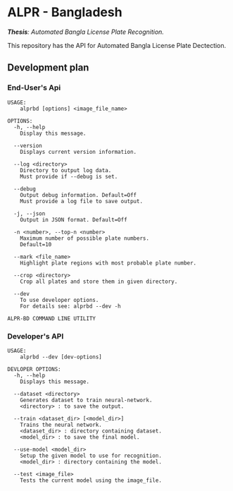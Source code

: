 # ALPR - Bangladesh

***Thesis**: Automated Bangla License Plate Recognition.*

This repository has the API for Automated Bangla License Plate Dectection.

## Development plan

### End-User's Api

    USAGE:
        alprbd [options] <image_file_name>
    
    OPTIONS:
      -h, --help
        Display this message.

      --version
        Displays current version information.

      --log <directory>
        Directory to output log data.
        Must provide if --debug is set.
      
      --debug
        Output debug information. Default=Off
        Must provide a log file to save output.

      -j, --json
        Output in JSON format. Default=Off
      
      -n <number>, --top-n <number>
        Maximum number of possible plate numbers.
        Default=10
    
      --mark <file_name>
        Highlight plate regions with most probable plate number.
      
      --crop <directory>
        Crop all plates and store them in given directory.

      --dev
        To use developer options.
        For details see: alprbd --dev -h
    
    ALPR-BD COMMAND LINE UTILITY


### Developer's API

    USAGE:
        alprbd --dev [dev-options]

    DEVLOPER OPTIONS:
      -h, --help
        Displays this message.

      --dataset <directory>
        Generates dataset to train neural-network.
        <directory> : to save the output.
    
      --train <dataset_dir> [<model_dir>]
        Trains the neural network.
        <dataset_dir> : directory containing dataset.
        <model_dir> : to save the final model.
      
      --use-model <model_dir>
        Setup the given model to use for recognition.
        <model_dir> : directory containing the model.
      
      --test <image_file>
        Tests the current model using the image_file.
